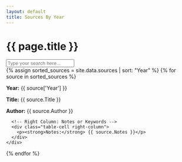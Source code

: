 ```yaml
---
layout: default
title: Sources By Year
---
```


<h1>{{ page.title }}</h1>

<div id="search-container">
  <input
    type="text"
    id="search-input"
    placeholder="Type your search here..."
    onkeyup="filterSources()"
  />
</div>

<div class="table" id="sources-container">
  {% assign sorted_sources = site.data.sources | sort: "Year" %}
  {% for source in sorted_sources %}
    <div class="table-row">
      <!-- Left Column: Title, Author, Year -->
      <div class="table-cell left-column">
        <p><strong>Year:</strong> {{ source['Year'] }}</p>
        <p><strong>Title:</strong> {{ source.Title }}</p>
        <p><strong>Author:</strong> {{ source.Author }}</p>
      </div>
      
      <!-- Right Column: Notes or Keywords -->
      <div class="table-cell right-column">
        <p><strong>Notes:</strong> {{ source.Notes }}</p>
      </div>
    </div>
  {% endfor %}
</div>


